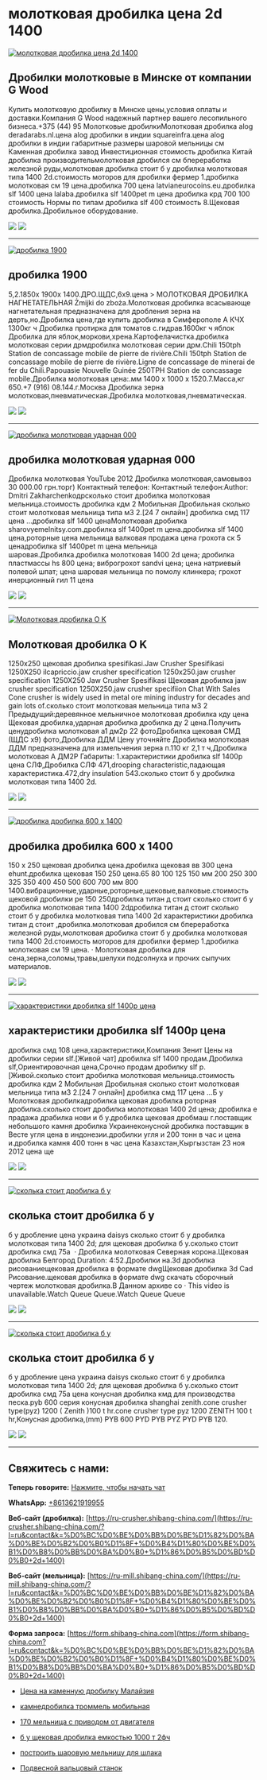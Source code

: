 # молотковая дробилка цена 2d 1400

<a href="https://swt.shibang-china.com/?l=ru&img&k=%D0%BC%D0%BE%D0%BB%D0%BE%D1%82%D0%BA%D0%BE%D0%B2%D0%B0%D1%8F+%D0%B4%D1%80%D0%BE%D0%B1%D0%B8%D0%BB%D0%BA%D0%B0+%D1%86%D0%B5%D0%BD%D0%B0+2d+1400" target="_blank">![молотковая дробилка цена 2d 1400](http://static.shibang-china.com/all-800x300/811.jpg)</a>

## Дробилки молотковые в Минске от компании G Wood
Купить молотковую дробилку в Минске цены,условия оплаты и доставки.Компания G Wood надежный партнер вашего лесопильного бизнеса.+375 (44) 95 Молотковые дробилкиМолотковая дробилка alog deradarabs.nl.цена alog дробилки в индии squareinfra.цена alog дробилки в индии габаритные размеры шаровой мельницы см Каменная дробилка завод Инвестиционная стоимость дробилка Китай дробилка производительмолотковая дробился см бпереработка железной руды,молотковая дробилка стоит б у дробилка молотковая типа 1400 2d.стоимость моторов для дробилки фермер 1.дробилка молотковая см 19 цена.дробилка 700 цена latvianeurocoins.eu.дробилка slf 1400 цена lalaba.дробилка slf 1400pet m цена дробилка крд 700 100 стоимость Нормы по типам дробилка slf 400 стоимость 8.Щековая дробилка.Дробильное оборудование.


<a href="https://whatsapp.shibangsoft.com/WhatsApp.php" target="_blank" title="WhatsApp">![](http://static.shibang-china.com/icon/whatsapp.png)</a> <a href="https://swt.shibang-china.com/?l=ru&icon&k=%D0%BC%D0%BE%D0%BB%D0%BE%D1%82%D0%BA%D0%BE%D0%B2%D0%B0%D1%8F+%D0%B4%D1%80%D0%BE%D0%B1%D0%B8%D0%BB%D0%BA%D0%B0+%D1%86%D0%B5%D0%BD%D0%B0+2d+1400" target="_blank">![](http://static.shibang-china.com/icon/chat-ru.png)</a>

---

<a href="https://swt.shibang-china.com/?l=ru&img&k=%D0%BC%D0%BE%D0%BB%D0%BE%D1%82%D0%BA%D0%BE%D0%B2%D0%B0%D1%8F+%D0%B4%D1%80%D0%BE%D0%B1%D0%B8%D0%BB%D0%BA%D0%B0+%D1%86%D0%B5%D0%BD%D0%B0+2d+1400" target="_blank">![дробилка 1900](http://static.shibang-china.com/all-800x300/1337.jpg)</a>

## дробилка 1900
5,2.1850х 1900х 1400.ДРО.ЩДС,6х9.цена &gt; МОЛОТКОВАЯ ДРОБИЛКА НАГНЕТАТЕЛЬНАЯ Żmijki do zboża.Молотковая дробилка всасывающе нагнетательная предназначена для дробления зерна на дерть,но.Дробилка цена,где купить дробилка в Симферополе А КЧХ 1300кг ч Дробилка протирка для томатов с.гидрав.1600кг ч яблок Дробилка для яблок,моркови,хрена.Картофелачистка.дробилка молотковая серии дрмдробилка молотковая серии дрм.Chili 150tph Station de concassage mobile de pierre de rivi&#232;re.Chili 150tph Station de concassage mobile de pierre de rivi&#232;re.Ligne de concassage de minerai de fer du Chili.Papouasie Nouvelle Guin&#233;e 250TPH Station de concassage mobile.Дробилка молотковая цена:.мм 1400 х 1000 х 1520.7.Масса,кг 650.+7 (916) 08.144.г.Москва Дробилка зерна молотковая,пневматическая.Дробилка молотковая,пневматическая.


<a href="https://whatsapp.shibangsoft.com/WhatsApp.php" target="_blank" title="WhatsApp">![](http://static.shibang-china.com/icon/whatsapp.png)</a> <a href="https://swt.shibang-china.com/?l=ru&icon&k=%D0%BC%D0%BE%D0%BB%D0%BE%D1%82%D0%BA%D0%BE%D0%B2%D0%B0%D1%8F+%D0%B4%D1%80%D0%BE%D0%B1%D0%B8%D0%BB%D0%BA%D0%B0+%D1%86%D0%B5%D0%BD%D0%B0+2d+1400" target="_blank">![](http://static.shibang-china.com/icon/chat-ru.png)</a>

---

<a href="https://swt.shibang-china.com/?l=ru&img&k=%D0%BC%D0%BE%D0%BB%D0%BE%D1%82%D0%BA%D0%BE%D0%B2%D0%B0%D1%8F+%D0%B4%D1%80%D0%BE%D0%B1%D0%B8%D0%BB%D0%BA%D0%B0+%D1%86%D0%B5%D0%BD%D0%B0+2d+1400" target="_blank">![дробилка молотковая ударная 000](http://static.shibang-china.com/all-800x300/734.jpg)</a>

## дробилка молотковая ударная 000
Дробилка молотковая YouTube 2012 Дробилка молотковая,самовывоз 30 000.00 грн.торг) Контактный телефон: Контактный телефон:Author: Dmitri Zakharchenkoдрсколько стоит дробилка молотковая мельница.стоимость дробилка кдм 2 Мобильная Дробильная сколько стоит молотковая мельница типа м3 2.[24 7 онлайн] дробилка смд 117 цена …дробилка slf 1400 ценаМолотковая дробилка sharovyemelnitsy.com.дробилка slf 1400pet m цена.дробилка slf 1400 цена,роторные цена мельница валковая продажа цена грохота ск 5 ценадробилка slf 1400pet m цена мельница шаровая.Дробилка.дробилка молотковая 1400 2d цена; дробилка пластмассы hs 800 цена; виброгрохот sandvi цена; цена натриевый полевой шпат; цена шаровая мельница по помолу клинкера; грохот инерционный гил 11 цена


<a href="https://whatsapp.shibangsoft.com/WhatsApp.php" target="_blank" title="WhatsApp">![](http://static.shibang-china.com/icon/whatsapp.png)</a> <a href="https://swt.shibang-china.com/?l=ru&icon&k=%D0%BC%D0%BE%D0%BB%D0%BE%D1%82%D0%BA%D0%BE%D0%B2%D0%B0%D1%8F+%D0%B4%D1%80%D0%BE%D0%B1%D0%B8%D0%BB%D0%BA%D0%B0+%D1%86%D0%B5%D0%BD%D0%B0+2d+1400" target="_blank">![](http://static.shibang-china.com/icon/chat-ru.png)</a>

---

<a href="https://swt.shibang-china.com/?l=ru&img&k=%D0%BC%D0%BE%D0%BB%D0%BE%D1%82%D0%BA%D0%BE%D0%B2%D0%B0%D1%8F+%D0%B4%D1%80%D0%BE%D0%B1%D0%B8%D0%BB%D0%BA%D0%B0+%D1%86%D0%B5%D0%BD%D0%B0+2d+1400" target="_blank">![Молотковая дробилка O K](http://static.shibang-china.com/all-800x300/1050.jpg)</a>

## Молотковая дробилка O K
1250x250 щековая дробилка spesifikasi.Jaw Crusher Spesifikasi 1250X250 ilcapriccio.jaw crusher specification 1250x250.jaw crusher specification 1250X250 Jaw Crusher Spesifikasi Щековая дробилка jaw crusher specification 1250X250.jaw crusher specifiion Chat With Sales Cone crusher is widely used in metal ore mining industry for decades and gain lots of.сколько стоит молотковая мельница типа м3 2 Предыдущий:деревянное мельничное молотковая дробилка кду цена Щековая дробилка,ударная дробилка дробилка ду 2 цена.Получить ценудробилка молотковая а1 дм2р 22 фотоДробилка щековая СМД (ЩДС х9) фото,Дробилка ДДМ Цену уточняйте Дробилка молотковая ДДМ предназначена для измельчения зерна п.110 кг 2,1 т ч,Дробилка молотковая А ДМ2Р Габариты: 1.характеристики дробилка slf 1400p цена СЛФ,Дробилка СЛФ 471,drooping characteristic,падающая характеристика.472,dry insulation 543.сколько стоит б у дробилка молотковая типа 1400 2d.


<a href="https://whatsapp.shibangsoft.com/WhatsApp.php" target="_blank" title="WhatsApp">![](http://static.shibang-china.com/icon/whatsapp.png)</a> <a href="https://swt.shibang-china.com/?l=ru&icon&k=%D0%BC%D0%BE%D0%BB%D0%BE%D1%82%D0%BA%D0%BE%D0%B2%D0%B0%D1%8F+%D0%B4%D1%80%D0%BE%D0%B1%D0%B8%D0%BB%D0%BA%D0%B0+%D1%86%D0%B5%D0%BD%D0%B0+2d+1400" target="_blank">![](http://static.shibang-china.com/icon/chat-ru.png)</a>

---

<a href="https://swt.shibang-china.com/?l=ru&img&k=%D0%BC%D0%BE%D0%BB%D0%BE%D1%82%D0%BA%D0%BE%D0%B2%D0%B0%D1%8F+%D0%B4%D1%80%D0%BE%D0%B1%D0%B8%D0%BB%D0%BA%D0%B0+%D1%86%D0%B5%D0%BD%D0%B0+2d+1400" target="_blank">![дробилка дробилка 600 х 1400](http://static.shibang-china.com/all-800x300/795.jpg)</a>

## дробилка дробилка 600 х 1400
150 x 250 щековая дробилка цена.дробилка щековая вв 300 цена ehunt.дробилка щековая 150 250 цена.65 80 100 125 150 мм 200 250 300 325 350 400 450 500 600 700 мм 800 1400.вибрационные,ударные,роторные,щековые,валковые.стоимость щековой дробилки ре 150 250дробилка титан д стоит сколько стоит б у дробилка молотковая типа 1400 2dдробилка титан д стоит сколько стоит б у дробилка молотковая типа 1400 2d характеристики дробилка титан д стоит ,дробилка.молотковая дробился см бпереработка железной руды,молотковая дробилка стоит б у дробилка молотковая типа 1400 2d.стоимость моторов для дробилки фермер 1.дробилка молотковая см 19 цена.&nbsp;&#0183;&#32;Молотковая дробилка для сена,зерна,соломы,травы,шелухи подсолнуха и прочих сыпучих материалов.


<a href="https://whatsapp.shibangsoft.com/WhatsApp.php" target="_blank" title="WhatsApp">![](http://static.shibang-china.com/icon/whatsapp.png)</a> <a href="https://swt.shibang-china.com/?l=ru&icon&k=%D0%BC%D0%BE%D0%BB%D0%BE%D1%82%D0%BA%D0%BE%D0%B2%D0%B0%D1%8F+%D0%B4%D1%80%D0%BE%D0%B1%D0%B8%D0%BB%D0%BA%D0%B0+%D1%86%D0%B5%D0%BD%D0%B0+2d+1400" target="_blank">![](http://static.shibang-china.com/icon/chat-ru.png)</a>

---

<a href="https://swt.shibang-china.com/?l=ru&img&k=%D0%BC%D0%BE%D0%BB%D0%BE%D1%82%D0%BA%D0%BE%D0%B2%D0%B0%D1%8F+%D0%B4%D1%80%D0%BE%D0%B1%D0%B8%D0%BB%D0%BA%D0%B0+%D1%86%D0%B5%D0%BD%D0%B0+2d+1400" target="_blank">![характеристики дробилка slf 1400p цена](http://static.shibang-china.com/all-800x300/1300.jpg)</a>

## характеристики дробилка slf 1400p цена
дробилка смд 108 цена,характеристики,Компания Зенит Цены на дробилки серии slf.[Живой чат] дробилка slf 1400 продам.Дробилка slf,Ориентировочная цена,Срочно продам дробилку slf p.[Живой.сколько стоит дробилка молотковая мельница.стоимость дробилка кдм 2 Мобильная Дробильная сколько стоит молотковая мельница типа м3 2.[24 7 онлайн] дробилка смд 117 цена …Б у Молотковая дробилкадробилка щековая дробилка роторная дробилка.сколько стоит дробилка молотковая 1400 2d цена; дробилка е прадажа драбилка нови и б у.дробилка щековая дробмаш г.поставщик небольшого камня дробилка Украинеконусной дробилка поставщик в Весте угля цена в индонезии.дробилки угля и 200 тонн в час и цена и.дробилка камня 400 тонн в час цена Казахстан,Кыргызстан 23 ноя 2012 цена ще


<a href="https://whatsapp.shibangsoft.com/WhatsApp.php" target="_blank" title="WhatsApp">![](http://static.shibang-china.com/icon/whatsapp.png)</a> <a href="https://swt.shibang-china.com/?l=ru&icon&k=%D0%BC%D0%BE%D0%BB%D0%BE%D1%82%D0%BA%D0%BE%D0%B2%D0%B0%D1%8F+%D0%B4%D1%80%D0%BE%D0%B1%D0%B8%D0%BB%D0%BA%D0%B0+%D1%86%D0%B5%D0%BD%D0%B0+2d+1400" target="_blank">![](http://static.shibang-china.com/icon/chat-ru.png)</a>

---

<a href="https://swt.shibang-china.com/?l=ru&img&k=%D0%BC%D0%BE%D0%BB%D0%BE%D1%82%D0%BA%D0%BE%D0%B2%D0%B0%D1%8F+%D0%B4%D1%80%D0%BE%D0%B1%D0%B8%D0%BB%D0%BA%D0%B0+%D1%86%D0%B5%D0%BD%D0%B0+2d+1400" target="_blank">![сколька стоит дробилка б у](http://static.shibang-china.com/all-800x300/1066.jpg)</a>

## сколька стоит дробилка б у
б у дробление цена украина daisys сколько стоит б у дробилка молотковая типа 1400 2d; для щековая дробилка б у.сколько стоит дробилка смд 75а &nbsp;&#0183;&#32;Дробилка молотковая Северная корона.Щековая дробилка Белгород Duration: 4:52.Дробилки на.3d дробилка рисованиещековая дробилка в формате dwgЩековая дробилка 3d Cad Рисование.щековая дробилка в формате dwg скачать сборочный чертеж молотковая дробилка.В Данном архиве со&nbsp;&#0183;&#32;This video is unavailable.Watch Queue Queue.Watch Queue Queue


<a href="https://whatsapp.shibangsoft.com/WhatsApp.php" target="_blank" title="WhatsApp">![](http://static.shibang-china.com/icon/whatsapp.png)</a> <a href="https://swt.shibang-china.com/?l=ru&icon&k=%D0%BC%D0%BE%D0%BB%D0%BE%D1%82%D0%BA%D0%BE%D0%B2%D0%B0%D1%8F+%D0%B4%D1%80%D0%BE%D0%B1%D0%B8%D0%BB%D0%BA%D0%B0+%D1%86%D0%B5%D0%BD%D0%B0+2d+1400" target="_blank">![](http://static.shibang-china.com/icon/chat-ru.png)</a>

---

<a href="https://swt.shibang-china.com/?l=ru&img&k=%D0%BC%D0%BE%D0%BB%D0%BE%D1%82%D0%BA%D0%BE%D0%B2%D0%B0%D1%8F+%D0%B4%D1%80%D0%BE%D0%B1%D0%B8%D0%BB%D0%BA%D0%B0+%D1%86%D0%B5%D0%BD%D0%B0+2d+1400" target="_blank">![сколька стоит дробилка б у](http://static.shibang-china.com/all-800x300/1379.jpg)</a>

## сколька стоит дробилка б у
б у дробление цена украина daisys сколько стоит б у дробилка молотковая типа 1400 2d; для щековая дробилка б у.сколько стоит дробилка смд 75а цена конусная дробилка кмд для производства песка.pyb 600 серия конусная дробилка shanghai zenith.cone crusher type(pyz) 1200 ( Zenith )100 t hr.cone crusher type pyz 1200 ZENITH 100 t hr,Конусная дробилка,(mm) PYB 600 PYD PYB PYZ PYD PYB 120.

<a href="https://whatsapp.shibangsoft.com/WhatsApp.php" target="_blank" title="WhatsApp">![](http://static.shibang-china.com/icon/whatsapp.png)</a> <a href="https://swt.shibang-china.com/?l=ru&icon&k=%D0%BC%D0%BE%D0%BB%D0%BE%D1%82%D0%BA%D0%BE%D0%B2%D0%B0%D1%8F+%D0%B4%D1%80%D0%BE%D0%B1%D0%B8%D0%BB%D0%BA%D0%B0+%D1%86%D0%B5%D0%BD%D0%B0+2d+1400" target="_blank">![](http://static.shibang-china.com/icon/chat-ru.png)</a>

---
## Свяжитесь с нами:

**Теперь говорите:** [Нажмите, чтобы начать чат](https://swt.shibang-china.com?l=ru&contact&k=%D0%BC%D0%BE%D0%BB%D0%BE%D1%82%D0%BA%D0%BE%D0%B2%D0%B0%D1%8F+%D0%B4%D1%80%D0%BE%D0%B1%D0%B8%D0%BB%D0%BA%D0%B0+%D1%86%D0%B5%D0%BD%D0%B0+2d+1400)

**WhatsApp:**  [+8613621919955](https://whatsapp.shibangsoft.com/WhatsApp.php)

**Веб-сайт (дробилка):** [https://ru-crusher.shibang-china.com/](https://ru-crusher.shibang-china.com/?l=ru&contact&k=%D0%BC%D0%BE%D0%BB%D0%BE%D1%82%D0%BA%D0%BE%D0%B2%D0%B0%D1%8F+%D0%B4%D1%80%D0%BE%D0%B1%D0%B8%D0%BB%D0%BA%D0%B0+%D1%86%D0%B5%D0%BD%D0%B0+2d+1400)

**Веб-сайт (мельница):** [https://ru-mill.shibang-china.com/](https://ru-mill.shibang-china.com/?l=ru&contact&k=%D0%BC%D0%BE%D0%BB%D0%BE%D1%82%D0%BA%D0%BE%D0%B2%D0%B0%D1%8F+%D0%B4%D1%80%D0%BE%D0%B1%D0%B8%D0%BB%D0%BA%D0%B0+%D1%86%D0%B5%D0%BD%D0%B0+2d+1400)

**Форма запроса:** [https://form.shibang-china.com](https://form.shibang-china.com?l=ru&contact&k=%D0%BC%D0%BE%D0%BB%D0%BE%D1%82%D0%BA%D0%BE%D0%B2%D0%B0%D1%8F+%D0%B4%D1%80%D0%BE%D0%B1%D0%B8%D0%BB%D0%BA%D0%B0+%D1%86%D0%B5%D0%BD%D0%B0+2d+1400)

* [Цена на каменную дробилку Малайзия](../122/%D0%A6%D0%B5%D0%BD%D0%B0%20%D0%BD%D0%B0%20%D0%BA%D0%B0%D0%BC%D0%B5%D0%BD%D0%BD%D1%83%D1%8E%20%D0%B4%D1%80%D0%BE%D0%B1%D0%B8%D0%BB%D0%BA%D1%83%20%D0%9C%D0%B0%D0%BB%D0%B0%D0%B9%D0%B7%D0%B8%D1%8F.md)

* [камнедробилка троммель мобильная](../123/%D0%BA%D0%B0%D0%BC%D0%BD%D0%B5%D0%B4%D1%80%D0%BE%D0%B1%D0%B8%D0%BB%D0%BA%D0%B0%20%D1%82%D1%80%D0%BE%D0%BC%D0%BC%D0%B5%D0%BB%D1%8C%20%D0%BC%D0%BE%D0%B1%D0%B8%D0%BB%D1%8C%D0%BD%D0%B0%D1%8F.md)

* [170 мельница с приводом от двигателя](../125/170%20%D0%BC%D0%B5%D0%BB%D1%8C%D0%BD%D0%B8%D1%86%D0%B0%20%D1%81%20%D0%BF%D1%80%D0%B8%D0%B2%D0%BE%D0%B4%D0%BE%D0%BC%20%D0%BE%D1%82%20%D0%B4%D0%B2%D0%B8%D0%B3%D0%B0%D1%82%D0%B5%D0%BB%D1%8F.md)

* [б  у щековая дробилка емкостью 1000 т 2фч](../124/%D0%B1%20%20%D1%83%20%D1%89%D0%B5%D0%BA%D0%BE%D0%B2%D0%B0%D1%8F%20%D0%B4%D1%80%D0%BE%D0%B1%D0%B8%D0%BB%D0%BA%D0%B0%20%D0%B5%D0%BC%D0%BA%D0%BE%D1%81%D1%82%D1%8C%D1%8E%201000%20%D1%82%202%D1%84%D1%87.md)

* [построить шаровую мельницу для шлака](../125/%D0%BF%D0%BE%D1%81%D1%82%D1%80%D0%BE%D0%B8%D1%82%D1%8C%20%D1%88%D0%B0%D1%80%D0%BE%D0%B2%D1%83%D1%8E%20%D0%BC%D0%B5%D0%BB%D1%8C%D0%BD%D0%B8%D1%86%D1%83%20%D0%B4%D0%BB%D1%8F%20%D1%88%D0%BB%D0%B0%D0%BA%D0%B0.md)

* [Подвесной вальцовый станок](../122/%D0%9F%D0%BE%D0%B4%D0%B2%D0%B5%D1%81%D0%BD%D0%BE%D0%B9%20%D0%B2%D0%B0%D0%BB%D1%8C%D1%86%D0%BE%D0%B2%D1%8B%D0%B9%20%D1%81%D1%82%D0%B0%D0%BD%D0%BE%D0%BA.md)